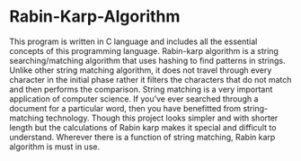 # Rabin-Karp-Algorithm
This program is written in C language and includes all the essential concepts of this programming language.
Rabin-karp algorithm is a string searching/matching algorithm that uses hashing to find patterns
in strings. Unlike other string matching algorithm, it does not travel through every character in
the initial phase rather it filters the characters that do not match and then performs the comparison.
String matching is a very important application of computer science. If you’ve ever searched
through a document for a particular word, then you have benefitted from string-matching
technology.
Though this project looks simpler and with shorter length but the calculations of Rabin karp makes
it special and difficult to understand. Wherever there is a function of string matching, Rabin karp
algorithm is must in use.
